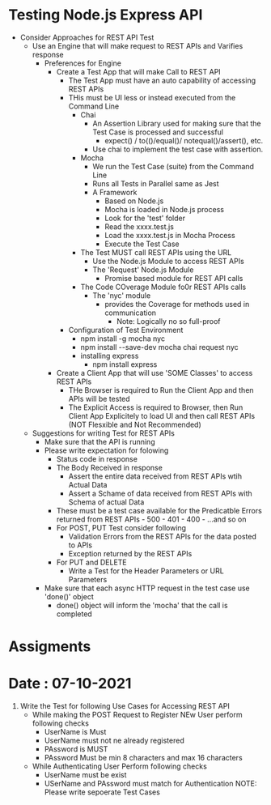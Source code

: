 # Testing Node.js Express API
- Consider Approaches for REST API Test
    - Use an Engine that will make request to REST APIs and Varifies response
        - Preferences for Engine
            - Create a Test App that will make Call to REST API
                - The Test App must have an auto capability of accessing REST APIs
                - THis must be UI less or instead executed from the Command Line
                    - Chai
                        - An Assertion Library used for making sure that the Test Case is processed and successful
                            - expect() / to(()/equal()/ notequal()/assert(), etc.
                        - Use chai to implement the test case with assertion.
                    - Mocha
                        - We  run the Test Case (suite) from the Command Line
                        - Runs all Tests in Parallel same as Jest
                        - A Framework
                            - Based on Node.js
                            - Mocha is loaded in Node.js process
                            - Look for the 'test' folder
                            - Read the xxxx.test.js 
                            - Load the xxxx.test.js in Mocha Process   
                            - Execute the Test Case
                    - The Test MUST call REST APIs using the URL
                        - Use the Node.js Module to access REST APIs
                        - The 'Request' Node.js Module
                            - Promise based module for REST API calls
                    - The Code COverage Module fo0r REST APIs calls
                        - The 'nyc' module
                            - provides the Coverage for methods used in communication
                                - Note: Logically no so full-proof
                - Configuration of Test Environment
                    - npm install -g mocha nyc
                    - npm install --save-dev mocha chai request nyc   
                    - installing express
                        - npm install express
            - Create a Client App that will use 'SOME Classes' to access REST APIs
                - THe Browser is required to Run the Client App and then APIs will be tested
                - The Explicit Access is required to Browser, then Run Client App Explicitely to load UI and then call REST APIs (NOT Flesxible and Not Recommended) 
    - Suggestions for writing Test for REST APIs
        - Make sure that the API is running
        - Please write expectation for folowing
            - Status code in response
            - The Body Received in response
                - Assert the entire data received from REST APIs wtih Actual Data        
                - Assert a Schame of data received from REST APIs with Schema of actual Data
            - These must be a test case available for the Predicatble Errors returned from REST APIs
                    - 500
                    - 401
                    - 400
                    - ...and so on
            - For POST, PUT Test consider following
                - Validation Errors from the REST APIs for the data posted to APIs
                - Exception returned by the REST APIs
            - For PUT and DELETE
                - Write a Test for the Header Parameters or URL Parameters      
        - Make sure that each async HTTP request in the test case use 'done()' object 
            - done() object will inform the 'mocha' that the call is completed       


# Assigments

# Date : 07-10-2021
1. Write the Test for following Use Cases for Accessing REST API
    - While making the POST Request to Register NEw User perform following checks
        - UserName is Must
        - UserName must not ne already registered
        - PAssword is MUST
        - PAssword Must be min 8 characters and max 16 characters
    - While Authenticating User Perform following checks
        - UserName must be exist
        - USerName and PAssword must match for Authentication
NOTE: Please write sepoerate Test Cases             
